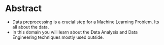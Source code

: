 # Abstract

* Data preprocessing is a crucial step for a Machine Learning Problem. Its all about the data.
* In this domain you will learn about the Data Analysis and Data Engineering techniques mostly used outside.


